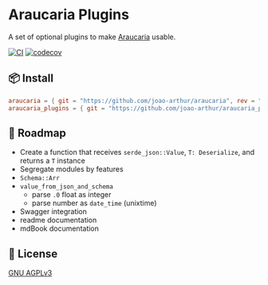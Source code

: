 # Araucaria Plugins

A set of optional plugins to make [Araucaria](https://github.com/joao-arthur/araucaria) usable.

[![CI](https://github.com/joao-arthur/araucaria/actions/workflows/ci.yaml/badge.svg)](https://github.com/joao-arthur/araucaria/actions/workflows/ci.yaml)
[![codecov](https://codecov.io/github/joao-arthur/araucaria/branch/main/graph/badge.svg?token=9FI5PDDFB3)](https://codecov.io/github/joao-arthur/araucaria)

## 📦️ Install

```toml
araucaria = { git = "https://github.com/joao-arthur/araucaria", rev = "531f50bd7954db138ff7dcdbc61d03ff6702cd7d" }
araucaria_plugins = { git = "https://github.com/joao-arthur/araucaria_plugins", rev = "4f06fd55c8ab5d0f09602e567f6b509b821e7a37" }
```

## 🚧 Roadmap

- Create a function that receives `serde_json::Value`, `T: Deserialize`, and
  returns a `T` instance
- Segregate modules by features
- `Schema::Arr`
- `value_from_json_and_schema`
  - parse `.0` float as integer
  - parse number as `date_time` (unixtime)
- Swagger integration
- readme documentation
- mdBook documentation

## 📜 License

[GNU AGPLv3](./LICENSE)
